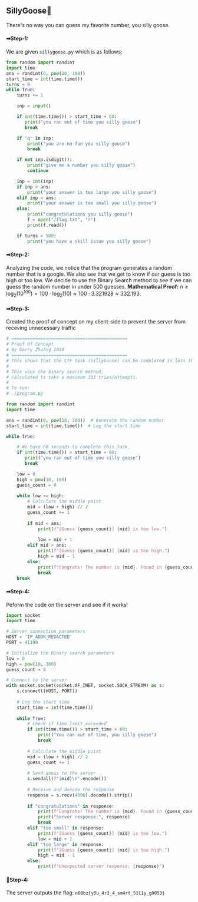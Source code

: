 ## SillyGoose🦆
There's no way you can guess my favorite number, you silly goose.

#### ➡Step-1:
We are given `sillygoose.py` which is as follows:

```py
from random import randint
import time
ans = randint(0, pow(10, 100))
start_time = int(time.time())
turns = 0
while True:
    turns += 1

    inp = input()

    if int(time.time()) > start_time + 60:
       print("you ran out of time you silly goose") 
       break

    if "q" in inp:
        print("you are no fun you silly goose")
        break

    if not inp.isdigit():
        print("give me a number you silly goose")
        continue

    inp = int(inp)
    if inp > ans:
        print("your answer is too large you silly goose")
    elif inp < ans:
        print("your answer is too small you silly goose")
    else:
        print("congratulations you silly goose")
        f = open("/flag.txt", "r")
        print(f.read())

    if turns > 500:
        print("you have a skill issue you silly goose")
```

#### ➡Step-2:
Analyzing the code, we notice that the program generates a random number that is a google. We also see that we get to know if our guess is too high or too low.
We decide to use the Binary Search method to see if we can guess the random number in under 500 guesses.
**Mathematical Proof:**
$n \geq \log_{2}(10^{100}) = 100 \cdot \log_{2}(10) \approx 100 \cdot 3.321928 \approx 332.193$.

#### ➡Step-3:
Created the proof of concept on my client-side to prevent the server from receving unnecessary traffic 

```py
# ============================================
# Proof Of Concept
# By Garry Zhuang 2024
# ============================================
# This shows that the CTF task (SillyGoose) can be completed in less than 400 tries
#
# This uses the binary search method,
# calculated to take a maximum 333 tries/attempts.
#
# To run:
# ./program.py

from random import randint
import time

ans = randint(0, pow(10, 100))  # Generate the random number
start_time = int(time.time())  # Log the start time

while True:

    # We have 60 seconds to complete this task.
    if int(time.time()) > start_time + 60: 
       print("you ran out of time you silly goose") 
       break

    low = 0
    high = pow(10, 100)
    guess_count = 0
    
    while low <= high:
        # Calculate the middle point
        mid = (low + high) // 2
        guess_count += 1
        
        if mid < ans:
            print(f"[Guess {guess_count}] {mid} is too low.")
            
            low = mid + 1
        elif mid > ans:
            print(f"[Guess {guess_count}] {mid} is too high.")
            high = mid - 1
        else:
            print(f"Congrats! The number is {mid}. Found in {guess_count} guesses.")
            break
    break
```

#### ➡Step-4:
Peform the code on the server and see if it works!

```py
import socket
import time

# Server connection parameters
HOST = 'IP_ADDR_REDACTED'
PORT = 41199

# Initialize the binary search parameters
low = 0
high = pow(10, 100)
guess_count = 0

# Connect to the server
with socket.socket(socket.AF_INET, socket.SOCK_STREAM) as s:
    s.connect((HOST, PORT))
    
    # Log the start time
    start_time = int(time.time())
    
    while True:
        # Check if time limit exceeded
        if int(time.time()) > start_time + 60:
            print("You ran out of time, you silly goose")
            break
        
        # Calculate the middle point
        mid = (low + high) // 2
        guess_count += 1
        
        # Send guess to the server
        s.sendall(f"{mid}\n".encode())
        
        # Receive and decode the response
        response = s.recv(4096).decode().strip()
        
        if "congratulations" in response:
            print(f"Congrats! The number is {mid}. Found in {guess_count} guesses.")
            print("Server response:", response)
            break
        elif "too small" in response:
            print(f"[Guess {guess_count}] {mid} is too low.")
            low = mid + 1
        elif "too large" in response:
            print(f"[Guess {guess_count}] {mid} is too high.")
            high = mid - 1
        else:
            print(f"Unexpected server response: {response}")
```


#### 👑Step-4:
The server outputs the flag:
`n00bz{y0u_4r3_4_sm4rt_51l1y_g0053}`
